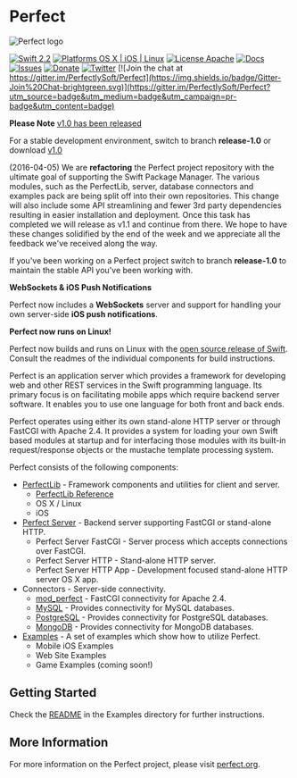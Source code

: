 # Perfect 
![Perfect logo](http://perfect.org/images/perfect-git-banner.jpg) 

[![Swift 2.2](https://img.shields.io/badge/Swift-2.2-orange.svg?style=flat)](https://developer.apple.com/swift/)
[![Platforms OS X | iOS | Linux](https://img.shields.io/badge/Platforms-OS%20X%20%7C%20iOS%20%7C%20Linux%20-lightgray.svg?style=flat)](https://developer.apple.com/swift/)
[![License Apache](https://img.shields.io/badge/License-Apache-lightgrey.svg?style=flat)](http://perfect.org/licensing.html)
[![Docs](https://img.shields.io/badge/docs-83%-yellow.svg?style=flat)](http://www.perfect.org/docs/)
[![Issues](https://img.shields.io/github/release/qubyte/rubidium.svg)](https://github.com/PerfectlySoft/Perfect/issues)
[![Donate](https://img.shields.io/badge/Donate-PayPal-blue.svg?style=flat)](https://paypal.me/perfectlysoft)
[![Twitter](https://img.shields.io/badge/Twitter-@PerfectlySoft-brightgreen.svg?style=flat)](http://twitter.com/PerfectlySoft)
[![Join the chat at https://gitter.im/PerfectlySoft/Perfect](https://img.shields.io/badge/Gitter-Join%20Chat-brightgreen.svg)](https://gitter.im/PerfectlySoft/Perfect?utm_source=badge&utm_medium=badge&utm_campaign=pr-badge&utm_content=badge)

**Please Note**
[v1.0 has been released](https://github.com/PerfectlySoft/Perfect/releases/tag/v1.0.0)

For a stable development environment, switch to branch **release-1.0** or download [v1.0](https://github.com/PerfectlySoft/Perfect/releases/tag/v1.0.0)

(2016-04-05) We are **refactoring** the Perfect project repository with the ultimate goal of supporting the Swift Package Manager. The various modules, such as the PerfectLib, server, database connectors and examples pack are being split off into their own repositories. This change will also include some API streamlining and fewer 3rd party dependencies resulting in easier installation and deployment. Once this task has completed we will release as v1.1 and continue from there. We hope to have these changes solidified by the end of the week and we appreciate all the feedback we've received along the way. 

If you've been working on a Perfect project switch to branch **release-1.0** to maintain the stable API you've been working with.

**WebSockets & iOS Push Notifications**

Perfect now includes a **WebSockets** server and support for handling your own server-side **iOS push notifications**.

**Perfect now runs on Linux!**

Perfect now builds and runs on Linux with the [open source release of Swift](https://github.com/apple/swift). Consult the readmes of the individual components for build instructions.

Perfect is an application server which provides a framework for developing web and other REST services in the Swift programming language. Its primary focus is on facilitating mobile apps which require backend server software. It enables you to use one language for both front and back ends.

Perfect operates using either its own stand-alone HTTP server or through FastCGI with Apache 2.4. It provides a system for loading your own Swift based modules at startup and for interfacing those modules with its built-in request/response objects or the mustache template processing system.

Perfect consists of the following components:

* [PerfectLib](PerfectLib/#perfectlib) - Framework components and utilities for client and server.
	* [PerfectLib Reference](http://www.perfect.org/docs/)
	* OS X / Linux
	* iOS
* [Perfect Server](PerfectServer/#perfectserver) - Backend server supporting FastCGI or stand-alone HTTP.
	* Perfect Server FastCGI - Server process which accepts connections over FastCGI.
	* Perfect Server HTTP - Stand-alone HTTP server.
	* Perfect Server HTTP App - Development focused stand-alone HTTP server OS X app.
* Connectors - Server-side connectivity.
	* [mod_perfect](Connectors/mod_perfect/#mod_perfect) - FastCGI connectivity for Apache 2.4.
	* [MySQL](Connectors/MySQL/#mysql) - Provides connectivity for MySQL databases.
	* [PostgreSQL](Connectors/PostgreSQL/#postgresql) - Provides connectivity for PostgreSQL databases.
	* [MongoDB](Connectors/MongoDB/#mongodb) - Provides connectivity for MongoDB databases.
* [Examples](Examples/#examples) - A set of examples which show how to utilize Perfect.
	* Mobile iOS Examples
	* Web Site Examples
	* Game Examples (coming soon!)

## Getting Started
Check the [README](Examples/#examples) in the Examples directory for further instructions.

## More Information
For more information on the Perfect project, please visit [perfect.org](http://perfect.org).
